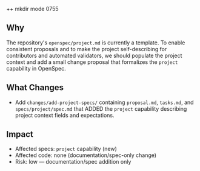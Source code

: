 ++ mkdir mode 0755
## Why
The repository's `openspec/project.md` is currently a template. To enable consistent proposals and to make the project self-describing for contributors and automated validators, we should populate the project context and add a small change proposal that formalizes the `project` capability in OpenSpec.

## What Changes
- Add `changes/add-project-specs/` containing `proposal.md`, `tasks.md`, and `specs/project/spec.md` that ADDED the `project` capability describing project context fields and expectations.

## Impact
- Affected specs: `project` capability (new)
- Affected code: none (documentation/spec-only change)
- Risk: low — documentation/spec addition only
